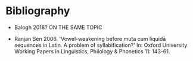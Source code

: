 # Bibliography 

- Balogh 2018? ON THE SAME TOPIC

- Ranjan Sen 2006. 'Vowel-weakening before muta cum liquidā sequences in Latin. A problem of syllabification?' In: Oxford University Working Papers in Linguistics, Philology & Phonetics 11: 143-61.
        
